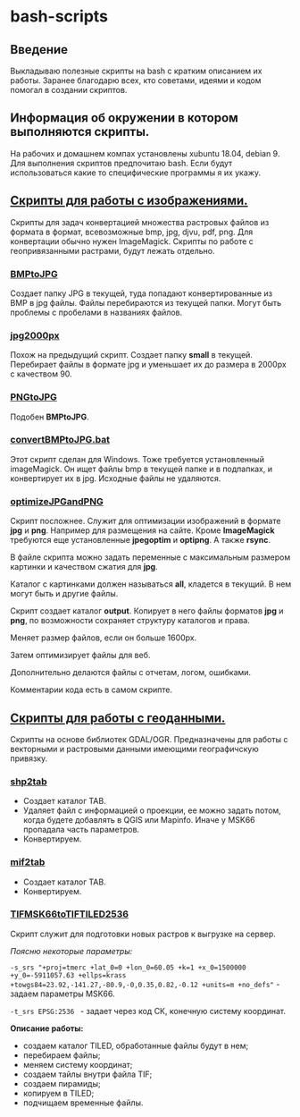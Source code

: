 # bash-scripts
## Введение
Выкладываю полезные скрипты на bash с кратким описанием их работы.
Заранее благодарю всех, кто советами, идеями и кодом помогал в создании скриптов.

## Информация об окружении в котором выполняются скрипты.
На рабочих и домашнем компах установлены xubuntu 18.04, debian 9. 
Для выполнения скриптов предпочитаю bash. 
Если будут использоваться какие то специфические программы я их укажу.

## [Скрипты для работы с изображениями.](https://github.com/kart0graf/bash-scripts/tree/master/work_with_images)
Скрипты для задач конвертацией множества растровых файлов из формата в формат, всевозможные bmp, jpg, djvu, pdf, png. Для конвертации обычно нужен ImageMagick. 
Скрипты по работе с геопривязанными растрами, будут лежать отдельно.

### [BMPtoJPG](https://github.com/kart0graf/bash-scripts/blob/master/work_with_images/BMPtoJPG)
Создает папку JPG в текущей, туда попадают конвертированные из BMP в jpg  файлы. Файлы перебираются  из текущей папки. Могут быть проблемы с пробелами в названиях файлов.

### [jpg2000px](https://github.com/kart0graf/bash-scripts/blob/master/work_with_images/jpg2000px)
Похож на предыдущий скрипт. Создает папку **small** в текущей. Перебирает файлы в формате jpg и уменьшает их до размера в 2000px с качеством 90. 

### [PNGtoJPG](https://github.com/kart0graf/bash-scripts/blob/master/work_with_images/PNGtoJPG)
Подобен **BMPtoJPG**. 

### [convertBMPtoJPG.bat](https://github.com/kart0graf/bash-scripts/blob/master/work_with_images/convertBMPtoJPG.bat)
Этот скрипт сделан для Windows. Тоже требуется установленный imageMagick.
Он ищет файлы bmp в текущей папке и в подпапках, и конвертирует их в jpg. Исходные файлы не удаляются. 

### [optimizeJPGandPNG](https://github.com/kart0graf/bash-scripts/blob/master/work_with_images/optimizeJPGandPNG)

Скрипт посложнее. Служит для оптимизации изображений в формате **jpg** и **png**. Например для размещения на сайте. Кроме **ImageMagick** требуются еще установленные **jpegoptim** и **optipng**. А также **rsync**. 

В файле скрипта можно задать переменные с максимальным размером картинки и качеством сжатия для  **jpg**.

Каталог с картинками должен называться **all**, кладется в текущий. В нем могут быть и другие файлы.

Скрипт создает каталог **output**. Копирует в него файлы форматов **jpg** и **png**, по возможности сохраняет структуру каталогов и права.

Меняет размер файлов, если он больше 1600px. 

Затем оптимизирует файлы для веб.

Дополнительно делаются файлы с отчетам, логом, ошибками.

Комментарии кода есть в самом скрипте.


## [Скрипты для работы с геоданными.](https://github.com/kart0graf/bash-scripts/tree/master/geospatial_scripts)
Скрипты на основе библиотек GDAL/OGR. Предназначены для работы с векторными и растровыми данными имеющими географичскую привязку. 

### [shp2tab](https://github.com/kart0graf/bash-scripts/blob/master/geospatial_scripts/shp2tab)

- Создает каталог TAB.
- Удаляет файл с информацией о проекции, ее можно задать потом, когда будете добавлять в QGIS или Mapinfo. Иначе у MSK66 пропадала часть параметров.
- Конвертируем.

### [mif2tab](https://github.com/kart0graf/bash-scripts/blob/master/geospatial_scripts/mif2tab)

- Создает каталог TAB.
- Конвертируем. 

### [TIFMSK66toTIFTILED2536](https://github.com/kart0graf/bash-scripts/blob/master/geospatial_scripts/TIFMSK66toTIFTILED2536)

Скрипт служит для подготовки новых растров к выгрузке на сервер.

*Поясню некоторые параметры:*

`-s_srs "+proj=tmerc +lat_0=0 +lon_0=60.05 +k=1 +x_0=1500000 +y_0=-5911057.63 +ellps=krass +towgs84=23.92,-141.27,-80.9,-0,0.35,0.82,-0.12 +units=m +no_defs"` - задаем параметры MSK66.

`-t_srs EPSG:2536 ` - задает через код СК, конечную систему координат.

**Описание работы:**

 - создаем каталог TILED, обработанные файлы будут в нем;
 - перебираем файлы;
 - меняем систему координат;
 - создаем тайлы внутри файла TIF;
 - создаем пирамиды;
 - копируем в TILED;
 - подчищаем  временные файлы.









